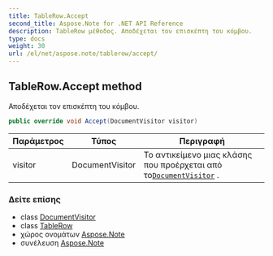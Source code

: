 ```yaml
---
title: TableRow.Accept
second_title: Aspose.Note for .NET API Reference
description: TableRow μέθοδος. Αποδέχεται τον επισκέπτη του κόμβου.
type: docs
weight: 30
url: /el/net/aspose.note/tablerow/accept/
---
```

## TableRow.Accept method

Αποδέχεται τον επισκέπτη του κόμβου.

```csharp
public override void Accept(DocumentVisitor visitor)
```

| Παράμετρος | Τύπος | Περιγραφή |
| --- | --- | --- |
| visitor | DocumentVisitor | Το αντικείμενο μιας κλάσης που προέρχεται από το[`DocumentVisitor`](../../documentvisitor/) . |

### Δείτε επίσης

* class [DocumentVisitor](../../documentvisitor/)
* class [TableRow](../)
* χώρος ονομάτων [Aspose.Note](../../tablerow/)
* συνέλευση [Aspose.Note](../../../)


